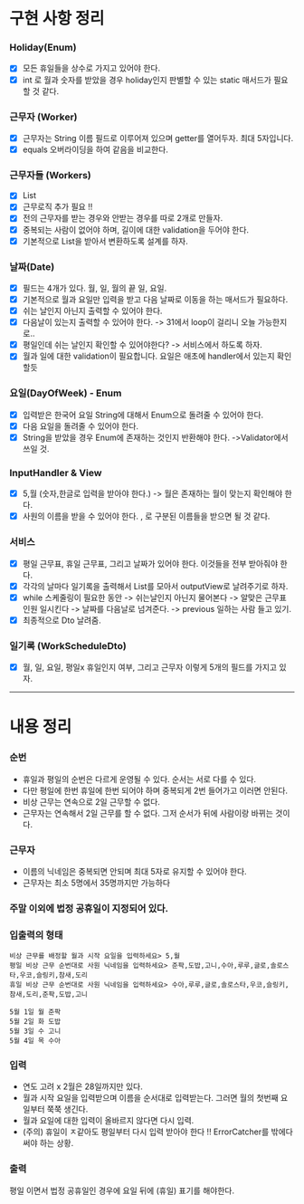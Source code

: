 # 구현 사항 정리

### Holiday(Enum)
-[x] 모든 휴일들을 상수로 가지고 있어야 한다.
-[x] int 로 월과 숫자를 받았을 경우 holiday인지 판별할 수 있는 static 매서드가 필요할 것 같다. 

### 근무자 (Worker)
-[x] 근무자는 String 이름 필드로 이루어져 있으며 getter를 열어두자. 최대 5자입니다.
-[x] equals 오버라이딩을 하여 같음을 비교한다.

### 근무자들 (Workers)
-[x] List<Worker>
-[x] 근무로직 추가 필요 !!
-[x] 전의 근무자를 받는 경우와 안받는 경우를 따로 2개로 만들자. 
-[x] 중복되는 사람이 없어야 하며, 길이에 대한 validation을 두어야 한다.
-[x] 기본적으로 List<String>을 받아서 변환하도록 설계를 하자.

### 날짜(Date)
-[x] 필드는 4개가 있다. 월, 일, 월의 끝 일, 요일.
-[x] 기본적으로 월과 요일만 입력을 받고 다음 날짜로 이동을 하는 매서드가 필요하다.
-[x] 쉬는 날인지 아닌지 출력할 수 있어야 한다.
-[x] 다음날이 있는지 출력할 수 있어야 한다. -> 31에서 loop이 걸리니 오늘 가능한지로..
-[x] 평일인데 쉬는 날인지 확인할 수 있어야한다? -> 서비스에서 하도록 하자.
-[x] 월과 일에 대한 validation이 필요합니다. 요일은 애초에 handler에서 있는지 확인할듯 

### 요일(DayOfWeek) - Enum
-[x] 입력받은 한국어 요일 String에 대해서 Enum으로 돌려줄 수 있어야 한다.
-[x] 다음 요일을 돌려줄 수 있어야 한다.
-[x] String을 받았을 경우 Enum에 존재하는 것인지 반환해야 한다. ->Validator에서 쓰일 것. 

### InputHandler & View
-[x] 5,월 (숫자,한글로 입력을 받아야 한다.) -> 월은 존재하는 월이 맞는지 확인해야 한다.
-[x] 사원의 이름을 받을 수 있어야 한다. , 로 구분된 이름들을 받으면 될 것 같다.

### 서비스
-[x] 평일 근무표, 휴일 근무표, 그리고 날짜가 있어야 한다. 이것들을 전부 받아줘야 한다.
-[x] 각각의 날마다 일기록을 출력해서 List<WorkScheduleDto>를 모아서 outputView로 날려주기로 하자.
-[x] while 스케줄링이 필요한 동안 -> 쉬는날인지 아닌지 물어본다 -> 알맞은 근무표 인원 일시킨다 -> 날짜를 다음날로 넘겨준다. -> previous 일하는 사람 들고 있기.
-[x] 최종적으로 Dto 날려줌. 

### 일기록 (WorkScheduleDto)
-[x] 월, 일, 요일, 평일x 휴일인지 여부, 그리고 근무자 이렇게 5개의 필드를 가지고 있자.

---
# 내용 정리


### 순번
- 휴일과 평일의 순번은 다르게 운영될 수 있다. 순서는 서로 다를 수 있다.
- 다만 평일에 한번 휴일에 한번 되어야 하며 중복되게 2번 들어가고 이러면 안된다.
- 비상 근무는 연속으로 2일 근무할 수 없다.
- 근무자는 연속해서 2일 근무를 할 수 없다. 그저 순서가 뒤에 사람이랑 바뀌는 것이다.

### 근무자
- 이름의 닉네임은 중복되면 안되며 최대 5자로 유지할 수 있어야 한다.
- 근무자는 최소 5명에서 35명까지만 가능하다

### 주말 이외에 법정 공휴일이 지정되어 있다.

### 입출력의 형태
```
비상 근무를 배정할 월과 시작 요일을 입력하세요> 5,월
평일 비상 근무 순번대로 사원 닉네임을 입력하세요> 준팍,도밥,고니,수아,루루,글로,솔로스타,우코,슬링키,참새,도리
휴일 비상 근무 순번대로 사원 닉네임을 입력하세요> 수아,루루,글로,솔로스타,우코,슬링키,참새,도리,준팍,도밥,고니

5월 1일 월 준팍
5월 2일 화 도밥
5월 3일 수 고니
5월 4일 목 수아
```
### 입력
- 연도 고려 x 2월은 28일까지만 있다.
- 월과 시작 요일을 입력받으며 이름을 순서대로 입력받는다. 그러면 월의 첫번째 요일부터 쭉쭉 생긴다.
- 월과 요일에 대한 입력이 올바르지 않다면 다시 입력.
- (주의) 휴일이 ㅈ같아도 평일부터 다시 입력 받아야 한다 !! ErrorCatcher를 밖에다 써야 하는 상황.

### 출력
평일 이면서 법정 공휴일인 경우에 요일 뒤에 (휴일) 표기를 해야한다.
